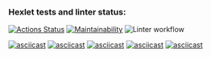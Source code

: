 ### Hexlet tests and linter status:
[![Actions Status](https://github.com/Kate1199/php-project-lvl1/workflows/hexlet-check/badge.svg)](https://github.com/Kate1199/php-project-lvl1/actions)
[![Maintainability](https://api.codeclimate.com/v1/badges/a99a88d28ad37a79dbf6/maintainability)](https://codeclimate.com/github/Kate1199/php-project-lvl1)
![Linter workflow](https://github.com/Kate1199/php-project-lvl1/actions/workflows/linter-chek.yml/badge.svg)

[![asciicast](https://asciinema.org/a/AX2q3dj4J5fyhXraujMsRPZ9i.svg)](https://asciinema.org/a/AX2q3dj4J5fyhXraujMsRPZ9i)
[![asciicast](https://asciinema.org/a/8rnJKn8FUcmrrYSKnk9MsjdNz.svg)](https://asciinema.org/a/8rnJKn8FUcmrrYSKnk9MsjdNz)
[![asciicast](https://asciinema.org/a/HgV95ChiEqDUtZHhQYrlNxBf5.svg)](https://asciinema.org/a/HgV95ChiEqDUtZHhQYrlNxBf5)
[![asciicast](https://asciinema.org/a/v1yGjaYBUttK1qMOi4OXOSLLw.svg)](https://asciinema.org/a/v1yGjaYBUttK1qMOi4OXOSLLw)
[![asciicast](https://asciinema.org/a/wRqIHgtYBD3TzA5t7fHrHAnnp.svg)](https://asciinema.org/a/wRqIHgtYBD3TzA5t7fHrHAnnp)